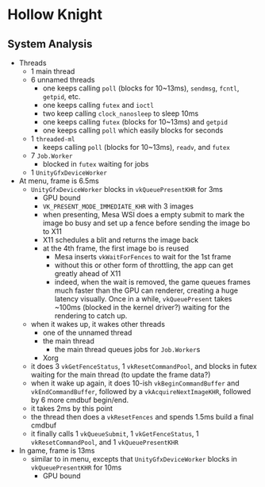 Hollow Knight
=============

## System Analysis

- Threads
  - 1 main thread
  - 6 unnamed threads
    - one keeps calling `poll` (blocks for 10~13ms), `sendmsg`, `fcntl`,
      `getpid`, etc.
    - one keeps calling `futex` and `ioctl`
    - two keep calling `clock_nanosleep` to sleep 10ms
    - one keeps calling `futex` (blocks for 10~13ms) and `getpid`
    - one keeps calling `poll` which easily blocks for seconds
  - 1 `threaded-ml`
    - keeps calling `poll` (blocks for 10~13ms), `readv`, and `futex`
  - 7 `Job.Worker`
    - blocked in `futex` waiting for jobs
  - 1 `UnityGfxDeviceWorker`
- At menu, frame is 6.5ms
  - `UnityGfxDeviceWorker` blocks in `vkQueuePresentKHR` for 3ms
    - GPU bound
    - `VK_PRESENT_MODE_IMMEDIATE_KHR` with 3 images
    - when presenting, Mesa WSI does a empty submit to mark the image bo busy
      and set up a fence before sending the image bo to X11
    - X11 schedules a blit and returns the image back
    - at the 4th frame, the first image bo is reused
      - Mesa inserts `vkWaitForFences` to wait for the 1st frame
      - without this or other form of throttling, the app can get greatly
      	ahead of X11
      - indeed, when the wait is removed, the game queues frames much faster
      	than the GPU can renderer, creating a huge latency visually.  Once in
      	a while, `vkQueuePresent` takes ~100ms (blocked in the kernel driver?)
      	waiting for the rendering to catch up.
  - when it wakes up, it wakes other threads
    - one of the unnamed thread
    - the main thread
      - the main thread queues jobs for `Job.Worker`s
    - Xorg
  - it does 3 `vkGetFenceStatus`, 1 `vkResetCommandPool`, and blocks in futex
    waiting for the main thread (to update the frame data?)
  - when it wake up again, it does 10-ish `vkBeginCommandBuffer` and
    `vkEndCommandBuffer`, followed by a `vkAcquireNextImageKHR`, followed by 6
    more cmdbuf begin/end.
  - it takes 2ms by this point
  - the thread then does a `vkResetFences` and spends 1.5ms build a final cmdbuf
  - it finally calls 1 `vkQueueSubmit`, 1 `vkGetFenceStatus`, 1
    `vkResetCommandPool`, and 1 `vkQueuePresentKHR`
- In game, frame is 13ms
  - similar to in menu, excepts that `UnityGfxDeviceWorker` blocks in
    `vkQueuePresentKHR` for 10ms
    - GPU bound
